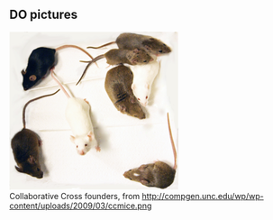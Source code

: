 ## DO pictures

[![CC founders](ccmice_thumbnail.png)](ccmice.png) <br/>
Collaborative Cross founders, from <http://compgen.unc.edu/wp/wp-content/uploads/2009/03/ccmice.png>
